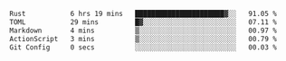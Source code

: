 <!--START_SECTION:waka-->

```txt
Rust           6 hrs 19 mins   ██████████████████████▓░░   91.05 %
TOML           29 mins         █▓░░░░░░░░░░░░░░░░░░░░░░░   07.11 %
Markdown       4 mins          ▒░░░░░░░░░░░░░░░░░░░░░░░░   00.97 %
ActionScript   3 mins          ▒░░░░░░░░░░░░░░░░░░░░░░░░   00.79 %
Git Config     0 secs          ░░░░░░░░░░░░░░░░░░░░░░░░░   00.03 %
```

<!--END_SECTION:waka-->